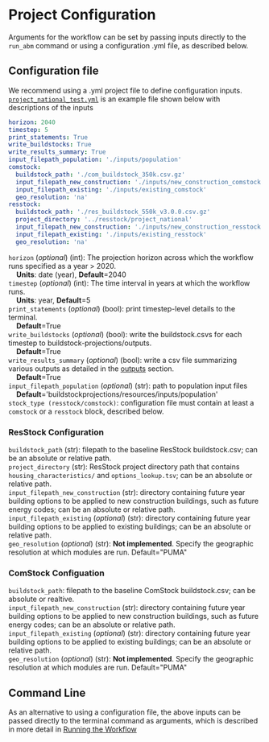 # Project Configuration
Arguments for the workflow can be set by passing inputs directly to the `run_abm` command or using a configuration .yml file, as described below. 

## Configuration file
We recommend using a .yml project file to define configuration inputs. [`project_national_test.yml`](https://github.com/NREL/buildstock-projections/tree/main/resources/project_national.yml) is an example file shown below with descriptions of the inputs

```yml
horizon: 2040
timestep: 5
print_statements: True
write_buildstocks: True
write_results_summary: True
input_filepath_population: './inputs/population'
comstock:
  buildstock_path: './com_buildstock_350k.csv.gz'
  input_filepath_new_construction: './inputs/new_construction_comstock'
  input_filepath_existing: './inputs/existing_comstock'
  geo_resolution: 'na'
resstock:
  buildstock_path: './res_buildstock_550k_v3.0.0.csv.gz'
  project_directory: '../resstock/project_national'
  input_filepath_new_construction: './inputs/new_construction_resstock'
  input_filepath_existing: './inputs/existing_resstock'
  geo_resolution: 'na'
```

`horizon` (*optional*) (int): The projection horizon across which the workflow runs specified as a year > 2020.  
&nbsp;&nbsp;&nbsp;&nbsp;**Units**: date (year), **Default**=2040  
`timestep` (*optional*) (int): The time interval in years at which the workflow runs.  
&nbsp;&nbsp;&nbsp;&nbsp;**Units**: year, **Default**=5  
`print_statements` (*optional*) (bool): print timestep-level details to the terminal.  
&nbsp;&nbsp;&nbsp;&nbsp;**Default**=True  
`write_buildstocks` (*optional*) (bool): write the buildstock.csvs for each timestep to buildstock-projections/outputs.  
&nbsp;&nbsp;&nbsp;&nbsp;**Default**=True  
`write_results_summary` (*optional*) (bool): write a csv file summarizing various outputs as detailed in the [outputs](../outputs) section.  
&nbsp;&nbsp;&nbsp;&nbsp;**Default**=True  
`input_filepath_population` (*optional*) (str): path to population input files  
&nbsp;&nbsp;&nbsp;&nbsp;**Default**='buildstockprojections/resources/inputs/population'  
`stock_type (resstock/comstock)`: configuration file must contain at least a `comstock` or a `resstock` block, described below. 
### ResStock Configuration
`buildstock_path` (str): filepath to the baseline ResStock buildstock.csv; can be an absolute or relative path.      
`project_directory` (str):  ResStock project directory path that contains `housing_characteristics/` and `options_lookup.tsv`; can be an absolute or relative path.   
`input_filepath_new_construction` (str): directory containing future year building options to be applied to new construction buildings, such as future energy codes; can be an absolute or relative path.   
`input_filepath_existing` (*optional*) (str): directory containing future year building options to be applied to existing buildings; can be an absolute or relative path.   
`geo_resolution` (*optional*) (str): **Not implemented**. Specify the geographic resolution at which modules are run. Default="PUMA"
### ComStock Configuation
`buildstock_path`: filepath to the baseline ComStock buildstock.csv; can be absolute or realtive.      
`input_filepath_new_construction` (str): directory containing future year building options to be applied to new construction buildings, such as future energy codes; can be an absolute or relative path.   
`input_filepath_existing` (*optional*) (str): directory containing future year building options to be applied to existing buildings; can be an absolute or relative path.   
`geo_resolution` (*optional*) (str): **Not implemented**. Specify the geographic resolution at which modules are run. Default="PUMA"

## Command Line
As an alternative to using a configuration file, the above inputs can be passed directly to the terminal command as arguments, which is described in more detail in [Running the Workflow](../usage)   
